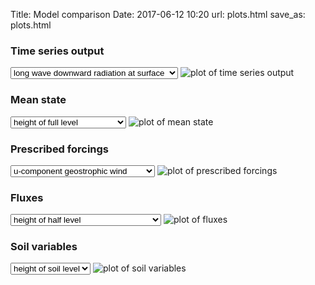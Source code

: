 Title: Model comparison
Date: 2017-06-12 10:20
url: plots.html
save_as: plots.html

<script>
var url = new URL(window.location);
var usecase = url.searchParams.get("usecase");
var stage = url.searchParams.get("stage");
console.log("Plotting usecase, stage:", usecase, stage);
</script>

### Time series output

<select onChange="document.getElementById('timeseries').src='images/usecase'+usecase+'_stage'+stage+'_'+this.value+'.jpg'">
<option value="ldw"  >  long wave downward radiation at surface  </option>
<option value="lup"  >  long wave upward radiation at surface    </option>
<option value="qdw"  >  short wave downward radiation at surface </option>
<option value="qup"  >  short wave upward radiation at surface   </option>
<option value="tsk"  >  temperature skin layer                   </option>
<option value="g"    >  soil heat flux                           </option>
<option value="shf"  >  sensible heat flux                       </option>
<option value="lhf"  >  latent heat flux                         </option>
<option value="qf"   >  anthropogenic heat flux                  </option>
<option value="ustar">  friction velocity                        </option>
<option value="hpbl" >  boundary layer height                    </option>
<option value="t2m"  >  2m temperature                           </option>
<option value="q2m"  >  2m specific humidity                     </option>
<option value="u10m" >  10m u-component wind                     </option>
<option value="v10m" >  10m v-component wind                     </option>
<option value="cc"   >  cloud cover fraction                     </option>
</select>

<img id="timeseries" src="" alt="plot of time series output" style="width=100%">

### Mean state

<select onChange="document.getElementById('meanstate').src='images/usecase'+usecase+'_stage'+stage+'_'+this.value+'.jpg'">
<option value="zf" > height of full level       </option>
<option value="pf" > pressure at full level     </option>
<option value="t"  > temperature                </option>
<option value="th" > potential temperature      </option>
<option value="q"  > specific humidity          </option>
<option value="u"  > zonal component wind       </option>
<option value="v"  > meridional component wind  </option>
</select>

<img id="meanstate" src="" alt="plot of mean state" style="width=100%">

### Prescribed forcings

<select onChange="document.getElementById('forcings').src='images/usecase'+usecase+'_stage'+stage+'_'+this.value+'.jpg'">
<option value="ugeo"    > u-component geostrophic wind    </option>
<option value="vgeo"    > v-component geostrophic wind    </option>
<option value="dudt_ls" > u-component momentum advection  </option>
<option value="dvdt_ls" > v-component momentum advection  </option>
<option value="dtdt_ls" > temperature advection           </option>
<option value="dqdt_ls" > moisture advection              </option>
<option value="ome"     > vertical movement               </option>
</select>

<img id="forcings" src="" alt="plot of prescribed forcings" style="width=100%">

### Fluxes

<select onChange="document.getElementById('fluxes').src='images/usecase'+usecase+'_stage'+stage+'_'+this.value+'.jpg'">
<option value="zh"   > height of half level                </option>
<option value="ph"   > pressure at half level              </option>
<option value="wt"   > vertical temperature flux           </option>
<option value="wq"   > vertical moisture flux              </option>
<option value="uw"   > vertical flux u-component momentum  </option>
<option value="vw"   > vertical flux v-component momentum  </option>
<option value="Km"   > eddy diffusivity momentum           </option>
<option value="Kh"   > eddy diffusivity heat               </option>
<option value="TKE"  > turbulent kinetic energy            </option>
<option value="shear"> shear production                    </option>
<option value="buoy" > buoyancy production                 </option>
<option value="trans"> total transport                     </option>
<option value="dissi"> dissipation                         </option>
</select>

<img id="fluxes" src="" alt="plot of fluxes" style="width=100%">

### Soil variables

<select onChange="document.getElementById('soil').src='images/usecase'+usecase+'_stage'+stage+'_'+this.value+'.jpg'">
<option value="zs"  > height of soil level   </option>
<option value="ts"  > soil temperature       </option>
<option value="ths" > soil water content     </option>
</select>

<img id="soil" src="" alt="plot of soil variables" style="width=100%">

